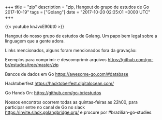 +++
title = "zip"
description = "zip, Hangout do grupo de estudos de Go 2017-10-19"
tags = ["Golang"]
date = "2017-10-20 02:35:01 +0000 UTC"
+++

{{< youtube knJvxE90bt0 >}}

Hangout do nosso grupo de estudos de Golang.
Um papo bem legal sobre a linguagem que a gente adora.

Links mencionados, alguns foram mencionados fora da gravação:

Exemplos para comprimir e descomprimir arquivos
https://github.com/go-br/estudos/tree/master/zip

Bancos de dados em Go
https://awesome-go.com/#database

Hacktoberfest
https://hacktoberfest.digitalocean.com/

Go Hands On:
https://github.com/go-br/estudos

Nossos encontros ocorrem todas as quintas-feiras as 22h00, para participar entre no canal de Go no slack https://invite.slack.golangbridge.org/ e procure por #brazilian-go-studies